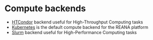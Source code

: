 # Compute backends

- [HTCondor](htcondor) backend useful for High-Throughput Computing tasks
- [Kubernetes](kubernetes) is the default compute backend for the REANA platform
- [Slurm](slurm) backend useful for High-Performance Computing tasks
